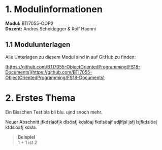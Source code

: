 # 1. Modulinformationen
**Modul:** BTI7055-OOP2  
**Dozent:** Andres Scheidegger & Rolf Haenni

## 1.1 Modulunterlagen
Alle Unterlagen zu diesem Modul sind in auf GitHub zu finden:

[https://github.com/BTI7055-ObjectOrientedProgramming/FS18-Documents](https://github.com/BTI7055-ObjectOrientedProgramming/FS18-Documents)

# 2. Erstes Thema
Ein Bisschen Test bla bli blu. ujnd snoch mehr.

Neuer Abschnitt jfkdslaöfjk dlsöafj kdslöaj fkdlsöajf sdjlfjsl jsfj lsjfkdslöaj kfdslöafj kdsla.
> **Beispiel**  
> 1 + 1 ist 2
 